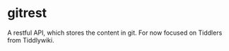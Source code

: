 gitrest
=======

A restful API, which stores the content in git.
For now focused on Tiddlers from Tiddlywiki.

